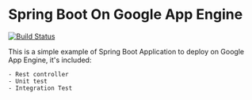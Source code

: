 # Spring Boot On Google App Engine


[![Build Status](https://travis-ci.org/dennysfredericci/spring-boot-on-gae.svg?branch=master)](https://travis-ci.org/dennysfredericci/spring-boot-on-gae)


This is a simple example of Spring Boot Application to deploy on Google App Engine, it's included:

	- Rest controller
	- Unit test
	- Integration Test
	
	

